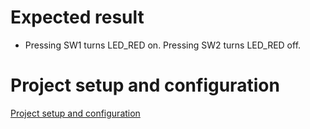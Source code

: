 # Expected result

- Pressing SW1 turns LED_RED on. Pressing SW2 turns LED_RED off.

# Project setup and configuration

[Project setup and configuration](./../Readme.md)
